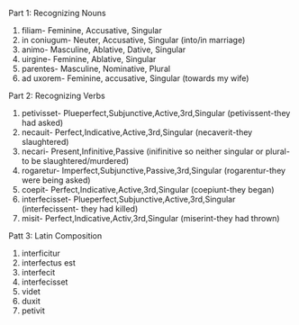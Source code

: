 Part 1: Recognizing Nouns
1. filiam- Feminine, Accusative, Singular
2. in coniugum- Neuter, Accusative, Singular (into/in marriage)
3. animo- Masculine, Ablative, Dative, Singular
4. uirgine- Feminine, Ablative, Singular
5. parentes- Masculine, Nominative, Plural
6. ad uxorem- Feminine, accusative, Singular (towards my wife)

Part 2: Recognizing Verbs
1. petivisset- Plueperfect,Subjunctive,Active,3rd,Singular (petivissent-they had asked)
2. necauit- Perfect,Indicative,Active,3rd,Singular (necaverit-they slaughtered)
3. necari- Present,Infinitive,Passive (inifinitive so neither singular or plural-to be slaughtered/murdered)
4. rogaretur- Imperfect,Subjunctive,Passive,3rd,Singular (rogarentur-they were being asked)
5. coepit- Perfect,Indicative,Active,3rd,Singular (coepiunt-they began)
6. interfecisset- Plueperfect,Subjunctive,Active,3rd,Singular (interfecissent- they had killed)
7. misit- Perfect,Indicative,Activ,3rd,Singular (miserint-they had thrown)

Patt 3: Latin Composition
1. interficitur
2. interfectus est
3. interfecit
4. interfecisset
5. videt
6. duxit
7. petivit
